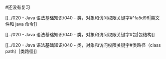#还没有复习 


[[../020 - Java 语法基础知识/040 - 类，对象和访问权限关键字#^fa5d96|类文件和 java 命令]]


[[../020 - Java 语法基础知识/040 - 类，对象和访问权限关键字#包|包结构]]

[[../020 - Java 语法基础知识/040 - 类，对象和访问权限关键字#类路径（class path）|类路径]]

